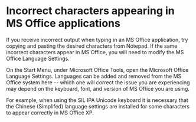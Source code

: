 # Incorrect characters appearing in MS Office applications

If you receive incorrect output when typing in an MS Office application, try copying and pasting the desired characters from Notepad. If the same incorrect characters appear in MS Office, you will need to modify the MS Office Language Settings.

On the Start Menu, under Microsoft Office Tools, open the Microsoft Office Language Settings. Languages can be added and removed from the MS Office system here -- which one will correct the issue you are experiencing may depend on the keyboard, font, and version of MS Office you are using.

For example, when using the SIL IPA Unicode keyboard it is necessary that the Chinese (Simplifed) language settings are installed for some characters to appear correctly in MS Office XP.
